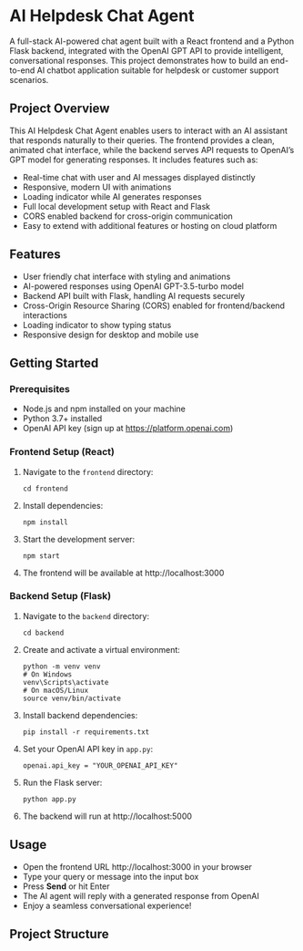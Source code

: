 # AI Helpdesk Chat Agent
A full-stack AI-powered chat agent built with a React frontend and a Python Flask backend, integrated with the OpenAI GPT API to provide intelligent,
conversational responses. This project demonstrates how to build an end-to-end AI chatbot application suitable for helpdesk or customer support scenarios.
## Project Overview
This AI Helpdesk Chat Agent enables users to interact with an AI assistant that responds naturally to their queries. 
The frontend provides a clean, animated chat interface, while the backend serves API requests to OpenAI’s GPT model for generating responses. It includes features such as:
- Real-time chat with user and AI messages displayed distinctly
- Responsive, modern UI with animations
- Loading indicator while AI generates responses
- Full local development setup with React and Flask
- CORS enabled backend for cross-origin communication
- Easy to extend with additional features or hosting on cloud platform
## Features
- User friendly chat interface with styling and animations
- AI-powered responses using OpenAI GPT-3.5-turbo model
- Backend API built with Flask, handling AI requests securely
- Cross-Origin Resource Sharing (CORS) enabled for frontend/backend interactions
- Loading indicator to show typing status
- Responsive design for desktop and mobile use
## Getting Started
### Prerequisites
- Node.js and npm installed on your machine
- Python 3.7+ installed
- OpenAI API key (sign up at https://platform.openai.com)
### Frontend Setup (React)
1. Navigate to the `frontend` directory:
    ```
    cd frontend
    ```
2. Install dependencies:
    ```
    npm install
    ```
3. Start the development server:
    ```
    npm start
    ```
4. The frontend will be available at http://localhost:3000

### Backend Setup (Flask)

1. Navigate to the `backend` directory:
    ```
    cd backend
    ```
2. Create and activate a virtual environment:
    ```
    python -m venv venv
    # On Windows
    venv\Scripts\activate
    # On macOS/Linux
    source venv/bin/activate
    ```
3. Install backend dependencies:
    ```
    pip install -r requirements.txt
    ```
4. Set your OpenAI API key in `app.py`:
    ```
    openai.api_key = "YOUR_OPENAI_API_KEY"
    ```
5. Run the Flask server:
    ```
    python app.py
    ```
6. The backend will run at http://localhost:5000
## Usage
- Open the frontend URL http://localhost:3000 in your browser
- Type your query or message into the input box
- Press **Send** or hit Enter
- The AI agent will reply with a generated response from OpenAI
- Enjoy a seamless conversational experience!
## Project Structure

